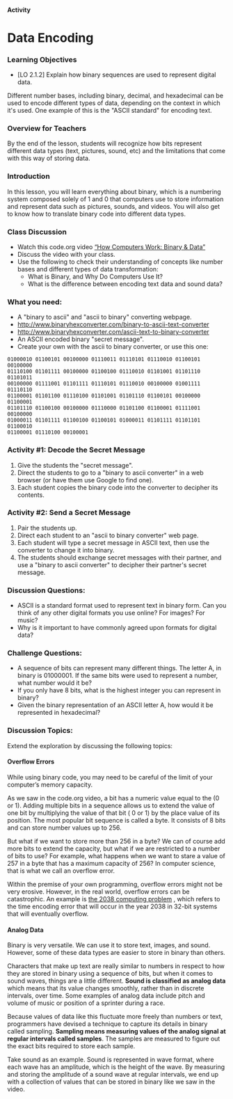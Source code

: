 #### Activity
# Data Encoding
 
### Learning Objectives
* [LO 2.1.2] Explain how binary sequences are used to represent digital data.
 
Different number bases, including binary, decimal, and hexadecimal can be used to encode different types of data, depending on the context in which it's used. One example of this is the "ASCII standard" for encoding text. 


### Overview for Teachers
By the end of the lesson, students will recognize how bits represent different data types (text, pictures, sound, etc) and the limitations that come with this way of storing data.

### Introduction
In this lesson, you will learn everything about binary, which is a numbering system composed solely of 1 and 0 that computers use to store information and represent data such as pictures, sounds, and videos. You will also get to know how to translate binary code into different data types. 

### Class Discussion

- Watch this code.org video [“How Computers Work: Binary & Data”](https://www.youtube.com/watch?v=USCBCmwMCDA&list=PLzdnOPI1iJNcsRwJhvksEo1tJqjIqWbN-&index=3)
- Discuss the video with your class. 
- Use the following to check their understanding of concepts like number bases and different types of data transformation:
  - What is Binary, and Why Do Computers Use It?
  - What is the difference between encoding text data and sound data?

 
### What you need:
 
- A "binary to ascii" and "ascii to binary" converting webpage.
 - http://www.binaryhexconverter.com/binary-to-ascii-text-converter
 - http://www.binaryhexconverter.com/ascii-text-to-binary-converter
- An ASCII encoded binary "secret message". 
 - Create your own with the ascii to binary converter, or use this one:
```
01000010 01100101 00100000 01110011 01110101 01110010 01100101 00100000
01110100 01101111 00100000 01100100 01110010 01101001 01101110 01101011
00100000 01111001 01101111 01110101 01110010 00100000 01001111 01110110
01100001 01101100 01110100 01101001 01101110 01100101 00100000 01100001
01101110 01100100 00100000 01110000 01101100 01100001 01111001 00100000
01000011 01101111 01100100 01100101 01000011 01101111 01101101 01100010
01100001 01110100 00100001
```
 
### Activity #1: Decode the Secret Message
 
1. Give the students the "secret message".
2. Direct the students to go to a "binary to ascii converter" in a web browser (or have them use Google to find one).
3. Each student copies the binary code into the converter to decipher its contents.
 
### Activity #2: Send a Secret Message
 
1. Pair the students up.
2. Direct each student to an "ascii to binary converter" web page.
3. Each student will type a secret message in ASCII text, then use the converter to change it into binary.
4. The students should exchange secret messages with their partner, and use a "binary to ascii converter" to decipher their partner's secret message.
	

### Discussion Questions:
- ASCII is a standard format used to represent text in binary form. Can you think of any other digital formats you use online? For images? For music?
- Why is it important to have commonly agreed upon formats for digital data?

### Challenge Questions: 
- A sequence of bits can represent many different things. The letter A, in binary is 01000001. If the same bits were used to represent a number, what number would it be?
- If you only have 8 bits, what is the highest integer you can represent in binary?
- Given the binary representation of an ASCII letter A, how would it be represented in hexadecimal?

### Discussion Topics:

Extend the exploration by discussing the following topics:


#### Overflow Errors

While using binary code, you may need to be careful of the limit of your computer’s memory capacity.

As we saw in the code.org video, a bit has a numeric value equal to the (0 or 1). Adding multiple bits in a sequence allows us to extend the value of one bit by multiplying the value of that bit ( 0 or 1) by the place value of its position. The most popular bit sequence is called a byte. It consists of 8 bits and can store number values up to 256.

But what if we want to store more than 256 in a byte? We can of course add more bits to extend the capacity, but what if we are restricted to a number of bits to use? For example, what happens when we want to stare a value of 257 in a byte that has a maximum capacity of 256? In computer science, that is what we call an overflow error. 

Within the premise of your own programming, overflow errors might not be very erosive. However, in the real world, overflow errors can be catastrophic. An example is [the 2038 computing problem](https://www.scienceabc.com/innovation/what-is-the-2038problem.html#:~:text=The%202038%20problem%20refers%20to,not%20connected%20to%20the%20internet.)
, which refers to the time encoding error that will occur in the year 2038 in 32-bit systems that will eventually overflow.


#### Analog Data 

Binary is very versatile. We can use it to store text, images, and sound. However, some of these data types are easier to store in binary than others. 

Characters that make up text are really similar to numbers in respect to how they are stored in binary using a sequence of bits, but when it comes to sound waves, things are a little different. **Sound is classified as analog data** which means that its value changes smoothly, rather than in discrete intervals, over time. Some examples of analog data include pitch and volume of music or position of a sprinter during a race.

Because values of data like this fluctuate more freely than numbers or text, programmers have devised a technique to capture its details in binary called sampling. **Sampling means measuring values of the analog signal at regular intervals called samples**. The samples are measured to figure out the exact bits required to store each sample.

Take sound as an example. Sound is represented in wave format, where each wave has an amplitude, which is the height of the wave. By measuring and storing the amplitude of a sound wave at regular intervals, we end up with a collection of values that can be stored in binary like we saw in the video.

